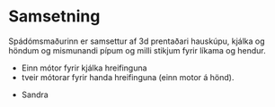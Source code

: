 # Samsetning

Spádómsmaðurinn er samsettur af 3d prentaðari hauskúpu, kjálka og höndum og mismunandi pípum og milli stikjum fyrir líkama og hendur. 

* Einn mótor fyrir kjálka hreifinguna
* tveir mótorar fyrir handa hreifinguna (einn motor á hönd).


- Sandra





